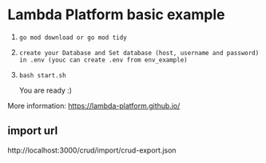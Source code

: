 # Lambda Platform basic example
1. `go mod download or go mod tidy` 
2. `create your Database and Set database (host, username and password) in .env (youc can create .env from env_example)`
3. `bash start.sh `

   You are ready :)

More information: https://lambda-platform.github.io/ 

## import url

http://localhost:3000/crud/import/crud-export.json
